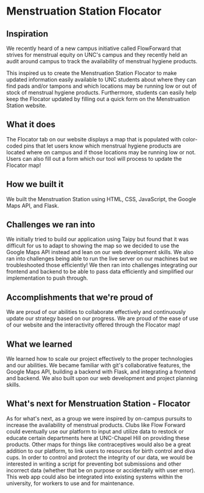 # Menstruation Station Flocator 

## Inspiration

We recently heard of a new campus initiative called FlowForward that strives for menstrual equity on UNC's campus and they recently held an audit around campus to track the availability of menstrual hygiene products. 

This inspired us to create the Menstruation Station Flocator to make updated information easily available to UNC students about where they can find pads and/or tampons and which locations may be running low or out of stock of menstrual hygiene products. Furthermore, students can easily help keep the Flocator updated by filling out a quick form on the Menstruation Station website. 

## What it does

The Flocator tab on our website displays a map that is populated with color-coded pins that let users know which menstrual hygiene products are located where on campus and if those locations may be running low or not. Users can also fill out a form which our tool will process to update the Flocator map!

## How we built it

We built the Menstruation Station using HTML, CSS, JavaScript, the Google Maps API, and Flask. 

## Challenges we ran into

We initially tried to build our application using Taipy but found that it was difficult for us to adapt to showing the map so we decided to use the Google Maps API instead and lean on our web development skills. We also ran into challenges being able to run the live server on our machines but we troubleshooted those efficiently! We then ran into challenges integrating our frontend and backend to be able to pass data efficiently and simplified our implementation to push through. 

## Accomplishments that we're proud of

We are proud of our abilities to collaborate effectively and continuously update our strategy based on our progress. We are proud of the ease of use of our website and the interactivity offered through the Flocator map!

## What we learned

We learned how to scale our project effectively to the proper technologies and our abilities. We became familiar with git's collaborative features, the Google Maps API, building a backend with Flask, and integrating a frontend and backend. We also built upon our web development and project planning skills.

## What's next for Menstruation Station - Flocator

As for what's next, as a group we were inspired by on-campus pursuits to increase the availability of menstrual products. Clubs like Flow Forward could eventually use our platform to input and utilize data to restock or educate certain departments here at UNC-Chapel Hill on providing these products. Other maps for things like contraceptives would also be a great addition to our platform, to link users to resources for birth control and diva cups. In order to control and protect the integrity of our data, we would be interested in writing a script for preventing bot submissions and other incorrect data (whether that be on purpose or accidentally with user error). This web app could also be integrated into existing systems within the university, for workers to use and for maintenance.